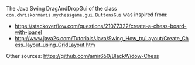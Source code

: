 The Java Swing DragAndDropGui of the class `com.chriskormaris.mychessgame.gui.ButtonsGui` was inspired from:

- https://stackoverflow.com/questions/21077322/create-a-chess-board-with-jpanel
- http://www.java2s.com/Tutorials/Java/Swing_How_to/Layout/Create_Chess_layout_using_GridLayout.htm

Other sources:
https://github.com/amir650/BlackWidow-Chess

